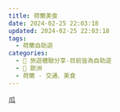 ```yaml
---
title: 荷蘭美食
date: 2024-02-25 22:03:18
updated: 2024-02-25 22:03:18
tags:
  - 荷蘭自助遊
categories: 
  - 🌴 旅遊體驗分享-目前皆為自助遊
  - 🥥 歐洲
  - 荷蘭 - 交通、美食
---
```

瓜
<!-- more -->
